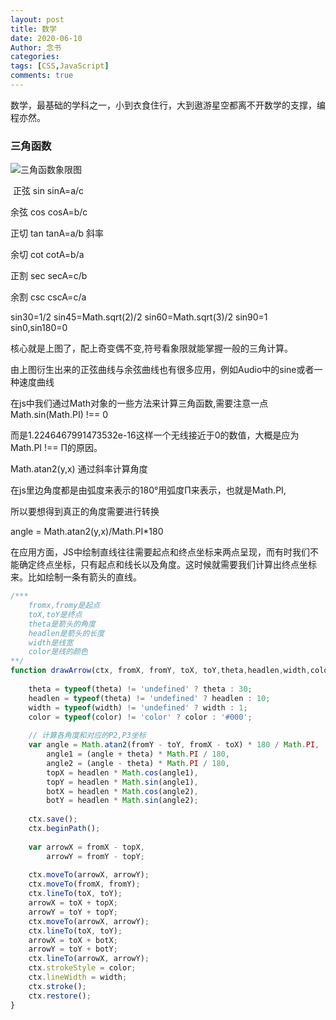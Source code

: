 ```yaml
---
layout: post
title: 数学
date: 2020-06-10
Author: 念书
categories: 
tags: [CSS,JavaScript]
comments: true
---
```


数学，最基础的学科之一，小到衣食住行，大到遨游星空都离不开数学的支撑，编程亦然。



### 三角函数

![三角函数象限图](https://s1.ax1x.com/2020/07/23/ULRr4O.jpg) 

​	正弦 sin    sinA=a/c

   余弦 cos   cosA=b/c

   正切 tan   tanA=a/b   斜率

   余切 cot   cotA=b/a

   正割 sec   secA=c/b

   余割 csc   cscA=c/a

sin30=1/2  sin45=Math.sqrt(2)/2  sin60=Math.sqrt(3)/2  sin90=1  sin0,sin180=0

核心就是上图了，配上奇变偶不变,符号看象限就能掌握一般的三角计算。

由上图衍生出来的正弦曲线与余弦曲线也有很多应用，例如Audio中的sine或者一种速度曲线

在js中我们通过Math对象的一些方法来计算三角函数,需要注意一点Math.sin(Math.PI) !== 0

而是1.2246467991473532e-16这样一个无线接近于0的数值，大概是应为Math.PI !== Π的原因。

Math.atan2(y,x) 通过斜率计算角度

在js里边角度都是由弧度来表示的180°用弧度Π来表示，也就是Math.PI,

所以要想得到真正的角度需要进行转换 

angle = Math.atan2(y,x)/Math.PI*180

在应用方面，JS中绘制直线往往需要起点和终点坐标来两点呈现，而有时我们不能确定终点坐标，只有起点和线长以及角度。这时候就需要我们计算出终点坐标来。比如绘制一条有箭头的直线。

```javascript
/***
	fromx,fromy是起点
	toX,toY是终点
	theta是箭头的角度
	headlen是箭头的长度
	width是线宽
	color是线的颜色
**/
function drawArrow(ctx, fromX, fromY, toX, toY,theta,headlen,width,color) {
 
    theta = typeof(theta) != 'undefined' ? theta : 30;
    headlen = typeof(theta) != 'undefined' ? headlen : 10;
    width = typeof(width) != 'undefined' ? width : 1;
    color = typeof(color) != 'color' ? color : '#000';
 
    // 计算各角度和对应的P2,P3坐标
    var angle = Math.atan2(fromY - toY, fromX - toX) * 180 / Math.PI,
        angle1 = (angle + theta) * Math.PI / 180,
        angle2 = (angle - theta) * Math.PI / 180,
        topX = headlen * Math.cos(angle1),
        topY = headlen * Math.sin(angle1),
        botX = headlen * Math.cos(angle2),
        botY = headlen * Math.sin(angle2);
 
    ctx.save();
    ctx.beginPath();
 
    var arrowX = fromX - topX,
        arrowY = fromY - topY;
 
    ctx.moveTo(arrowX, arrowY);
    ctx.moveTo(fromX, fromY);
    ctx.lineTo(toX, toY);
    arrowX = toX + topX;
    arrowY = toY + topY;
    ctx.moveTo(arrowX, arrowY);
    ctx.lineTo(toX, toY);
    arrowX = toX + botX;
    arrowY = toY + botY;
    ctx.lineTo(arrowX, arrowY);
    ctx.strokeStyle = color;
    ctx.lineWidth = width;
    ctx.stroke();
    ctx.restore();
}
```

